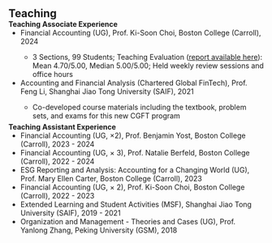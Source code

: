 <h2 id="teaching" style="margin: 2px 0px 0px;"> <br> 
<br> Teaching</h2>
 
<h4 style="margin:0 0px 0;">Teaching Associate Experience</h4>  
<ul style="margin:0 0 5px;">
  <li><autocolor> Financial Accounting (UG), Prof. Ki-Soon Choi, Boston College (Carroll), 2024 </autocolor></li>
  <ul>
       <li> 3 Sections, 99 Students; Teaching Evaluation (<a href="https://www.dropbox.com/home/Teaching/Fin%20Acct%202024%20Fall/Evaluation_2024Fall">report available here</a>): Mean 4.70/5.00, Median 5.00/5.00; Held weekly review sessions and office hours </li>
  </ul>
  <li><autocolor> Accounting and Financial Analysis (Chartered Global FinTech), Prof. Feng Li, Shanghai Jiao Tong University (SAIF), 2021 </autocolor></li>
  <ul>
       <li> Co-developed course materials including the textbook, problem sets, and exams for this new CGFT program </li>
  </ul>
</ul> 

<h4 style="margin:0 0px 0;">Teaching Assistant Experience</h4>  
<ul style="margin:0 0 5px;">
 <li><autocolor>Financial Accounting (UG, ×2), Prof. Benjamin Yost, Boston College (Carroll), 2023 - 2024 </autocolor></li>
 <li><autocolor>Financial Accounting (UG, × 3), Prof. Natalie Berfeld, Boston College (Carroll), 2022 - 2024  </autocolor></li>
 <li><autocolor>ESG Reporting and Analysis: Accounting for a Changing World (UG), Prof. Mary Ellen Carter, Boston College (Carroll), 2023 </autocolor></li>
 <li><autocolor>Financial Accounting (UG, × 2), Prof. Ki-Soon Choi, Boston College (Carroll), 2022 - 2023 </autocolor></li>
 <li><autocolor>Extended Learning and Student Activities (MSF), Shanghai Jiao Tong University (SAIF), 2019 - 2021 </autocolor></li>
 <li><autocolor>Organization and Management - Theories and Cases (UG), Prof. Yanlong Zhang, Peking University (GSM), 2018 </autocolor></li>
</ul>
